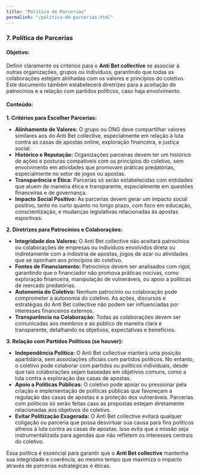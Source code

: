 ```yaml
---
title: "Política de Parcerias"
permalink: "/politica-de-parcerias.html"
---
```

### 7. **Política de Parcerias**

#### Objetivo:
Definir claramente os critérios para o **Anti Bet collective** se associar a outras organizações, grupos ou indivíduos, garantindo que todas as colaborações estejam alinhadas com os valores e princípios do coletivo. Este documento também estabelecerá diretrizes para a aceitação de patrocínios e a relação com partidos políticos, caso haja envolvimento.

#### Conteúdo:

**1. Critérios para Escolher Parcerias:**
   - **Alinhamento de Valores:** O grupo ou ONG deve compartilhar valores similares aos do Anti Bet collective, especialmente em relação à luta contra as casas de apostas online, exploração financeira, e justiça social.
   - **Histórico e Reputação:** Organizações parceiras devem ter um histórico de ações e posturas compatíveis com os princípios do coletivo, sem envolvimento em atividades que promovam práticas predatórias, especialmente no setor de jogos ou apostas.
   - **Transparência e Ética:** Parcerias só serão estabelecidas com entidades que atuem de maneira ética e transparente, especialmente em questões financeiras e de governança.
   - **Impacto Social Positivo:** As parcerias devem gerar um impacto social positivo, tanto no curto quanto no longo prazo, com foco em educação, conscientização, e mudanças legislativas relacionadas às apostas esportivas.

**2. Diretrizes para Patrocínios e Colaborações:**
   - **Integridade dos Valores:** O Anti Bet collective não aceitará patrocínios ou colaborações de empresas ou indivíduos envolvidos direta ou indiretamente com a indústria de apostas, jogos de azar ou atividades que se oponham aos princípios do coletivo.
   - **Fontes de Financiamento:** Patrocínios devem ser analisados com rigor, garantindo que o financiador não promova práticas nocivas, como exploração financeira, manipulação de vulneráveis, ou apoio a políticas de mercado predatórias.
   - **Autonomia do Coletivo:** Nenhum patrocínio ou colaboração pode comprometer a autonomia do coletivo. As ações, discursos e estratégias do Anti Bet collective não podem ser influenciadas por interesses financeiros externos.
   - **Transparência na Colaboração:** Todas as colaborações devem ser comunicadas aos membros e ao público de maneira clara e transparente, detalhando os objetivos, expectativas e benefícios.

**3. Relação com Partidos Políticos (se houver):**
   - **Independência Política:** O Anti Bet collective manterá uma posição apartidária, sem associações oficiais com partidos políticos. No entanto, o coletivo pode colaborar com partidos ou políticos individuais, desde que tais colaborações sejam baseadas em objetivos comuns, como a luta contra a exploração das casas de apostas.
   - **Apoio a Políticas Públicas:** O coletivo pode apoiar ou pressionar pela criação e implementação de políticas públicas que favoreçam a regulação das casas de apostas e a proteção dos vulneráveis. Parcerias com políticos só serão feitas caso as propostas estejam diretamente relacionadas aos objetivos do coletivo.
   - **Evitar Politização Exagerada:** O Anti Bet collective evitará qualquer coligação ou parceria que possa desvirtuar sua causa para fins políticos alheios à luta contra as casas de apostas. Isso evita que a missão seja instrumentalizada para agendas que não refletem os interesses centrais do coletivo.

Essa política é essencial para garantir que o **Anti Bet collective** mantenha sua integridade e coerência, ao mesmo tempo que maximiza o impacto através de parcerias estratégicas e éticas.